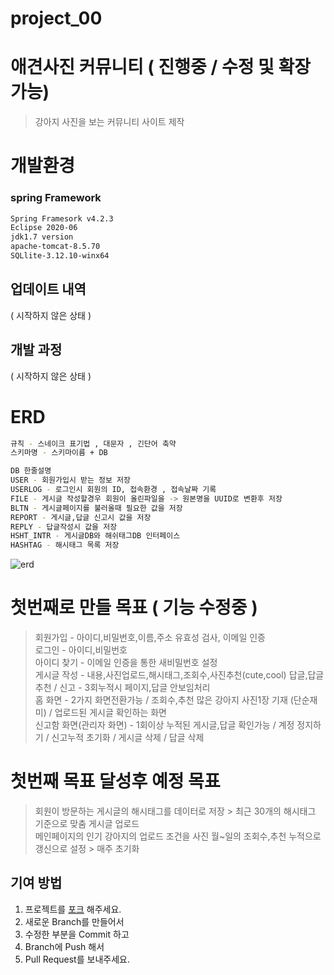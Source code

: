 # project_00


# 애견사진 커뮤니티 ( 진행중 / 수정 및 확장 가능)
> 강아지 사진을 보는 커뮤니티 사이트 제작 

# 개발환경

### spring Framework

```sh
Spring Framesork v4.2.3
Eclipse 2020-06
jdk1.7 version
apache-tomcat-8.5.70
SQLlite-3.12.10-winx64 
```

## 업데이트 내역

( 시작하지 않은 상태 )

## 개발 과정

( 시작하지 않은 상태 )

# ERD
```sh
규칙 - 스네이크 표기법 , 대문자 , 긴단어 축약
스키마명 - 스키마이름 + DB

DB 한줄설명
USER - 회원가입시 받는 정보 저장 
USERLOG - 로그인시 회원의 ID, 접속환경 , 접속날짜 기록                           ( 사이트 운영에 당장 필요한값은 없지만 추후에 칼럼추가및 테이블값 사용예정 )
FILE - 게시글 작성할경우 회원이 올린파일을 -> 원본명을 UUID로 변환후 저장          ( UUID 필요없다고 판단될경우 삭제예정 )
BLTN - 게시글페이지를 불러올때 필요한 값을 저장
REPORT - 게시글,답글 신고시 값을 저장
REPLY - 답글작성시 값을 저장
HSHT_INTR - 게시글DB와 해쉬태그DB 인터페이스
HASHTAG - 해시태그 목록 저장
```

![erd](https://user-images.githubusercontent.com/84488007/133440639-6958e576-3f1a-4bb3-a20e-d201dbd17bf8.png)

# 첫번째로 만들 목표 ( 기능 수정중 )
>회원가입 - 아이디,비밀번호,이름,주소 유효성 검사, 이메일 인증<br/>
>로그인 - 아이디,비밀번호<br/>
>아이디 찾기 - 이메일 인증을 통한 새비밀번호 설정<br/>
>게시글 작성 - 내용,사진업로드,해시태그,조회수,사진추천(cute,cool) 답글,답글추천 / 신고 - 3회누적시 페이지,답글 안보임처리<br/>
>홈 화면 - 2가지 화면전환가능 / 조회수,추천 많은 강아지 사진1장 기재 (단순재미) / 업로드된 게시글 확인하는 화면<br/>
>신고함 화면(관리자 화면) - 1회이상 누적된 게시글,답글 확인가능 / 계정 정지하기 / 신고누적 초기화 / 게시글 삭제  / 답글 삭제<br/>

# 첫번째 목표 달성후 예정 목표
> 회원이 방문하는 게시글의 해시태그를 데이터로 저장 > 최근 30개의 해시태그 기준으로 맞춤 게시글 업로드<br/>
> 메인페이지의 인기 강아지의 업로드 조건을 사진 월~일의 조회수,추천 누적으로 갱신으로 설정 > 매주 초기화 

## 기여 방법

1. 프로젝트를 [포크](<https://github.com/seulee0862/project_00/fork>) 해주세요.
2. 새로운 Branch를 만들어서
3. 수정한 부분을 Commit 하고
4. Branch에 Push 해서
5. Pull Request를 보내주세요.
